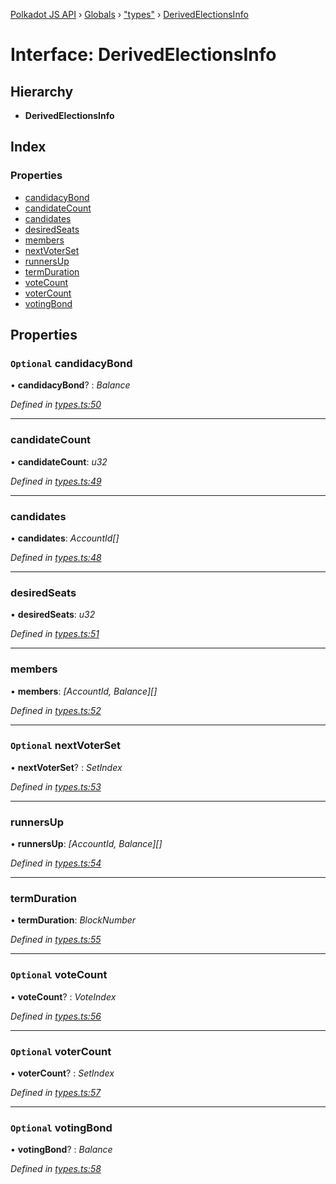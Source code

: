 [Polkadot JS API](../README.md) › [Globals](../globals.md) › ["types"](../modules/_types_.md) › [DerivedElectionsInfo](_types_.derivedelectionsinfo.md)

# Interface: DerivedElectionsInfo

## Hierarchy

* **DerivedElectionsInfo**

## Index

### Properties

* [candidacyBond](_types_.derivedelectionsinfo.md#optional-candidacybond)
* [candidateCount](_types_.derivedelectionsinfo.md#candidatecount)
* [candidates](_types_.derivedelectionsinfo.md#candidates)
* [desiredSeats](_types_.derivedelectionsinfo.md#desiredseats)
* [members](_types_.derivedelectionsinfo.md#members)
* [nextVoterSet](_types_.derivedelectionsinfo.md#optional-nextvoterset)
* [runnersUp](_types_.derivedelectionsinfo.md#runnersup)
* [termDuration](_types_.derivedelectionsinfo.md#termduration)
* [voteCount](_types_.derivedelectionsinfo.md#optional-votecount)
* [voterCount](_types_.derivedelectionsinfo.md#optional-votercount)
* [votingBond](_types_.derivedelectionsinfo.md#optional-votingbond)

## Properties

### `Optional` candidacyBond

• **candidacyBond**? : *Balance*

*Defined in [types.ts:50](https://github.com/polkadot-js/api/blob/306857ae07/packages/api-derive/src/types.ts#L50)*

___

###  candidateCount

• **candidateCount**: *u32*

*Defined in [types.ts:49](https://github.com/polkadot-js/api/blob/306857ae07/packages/api-derive/src/types.ts#L49)*

___

###  candidates

• **candidates**: *AccountId[]*

*Defined in [types.ts:48](https://github.com/polkadot-js/api/blob/306857ae07/packages/api-derive/src/types.ts#L48)*

___

###  desiredSeats

• **desiredSeats**: *u32*

*Defined in [types.ts:51](https://github.com/polkadot-js/api/blob/306857ae07/packages/api-derive/src/types.ts#L51)*

___

###  members

• **members**: *[AccountId, Balance][]*

*Defined in [types.ts:52](https://github.com/polkadot-js/api/blob/306857ae07/packages/api-derive/src/types.ts#L52)*

___

### `Optional` nextVoterSet

• **nextVoterSet**? : *SetIndex*

*Defined in [types.ts:53](https://github.com/polkadot-js/api/blob/306857ae07/packages/api-derive/src/types.ts#L53)*

___

###  runnersUp

• **runnersUp**: *[AccountId, Balance][]*

*Defined in [types.ts:54](https://github.com/polkadot-js/api/blob/306857ae07/packages/api-derive/src/types.ts#L54)*

___

###  termDuration

• **termDuration**: *BlockNumber*

*Defined in [types.ts:55](https://github.com/polkadot-js/api/blob/306857ae07/packages/api-derive/src/types.ts#L55)*

___

### `Optional` voteCount

• **voteCount**? : *VoteIndex*

*Defined in [types.ts:56](https://github.com/polkadot-js/api/blob/306857ae07/packages/api-derive/src/types.ts#L56)*

___

### `Optional` voterCount

• **voterCount**? : *SetIndex*

*Defined in [types.ts:57](https://github.com/polkadot-js/api/blob/306857ae07/packages/api-derive/src/types.ts#L57)*

___

### `Optional` votingBond

• **votingBond**? : *Balance*

*Defined in [types.ts:58](https://github.com/polkadot-js/api/blob/306857ae07/packages/api-derive/src/types.ts#L58)*
